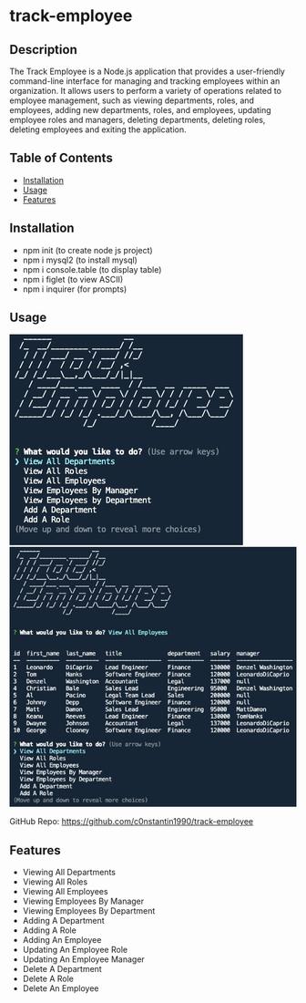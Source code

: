 # track-employee

## Description

The Track Employee is a Node.js application that provides a user-friendly command-line interface for managing and tracking employees within an organization. It allows users to perform a variety of operations related to employee management, such as viewing departments, roles, and employees, adding new departments, roles, and employees, updating employee roles and managers, deleting departments, deleting roles, deleting employees and exiting the application.

## Table of Contents

- [Installation](#installation)
- [Usage](#usage)
- [Features](#Features)

## Installation

- npm init (to create node js project)
- npm i mysql2 (to install mysql)
- npm i console.table (to display table)
- npm i figlet (to view ASCII)
- npm i inquirer (for prompts)

## Usage

![Start](/screenshots/start.jpeg)
![View](/screenshots/view.jpeg)

GitHub Repo: https://github.com/c0nstantin1990/track-employee

## Features

- Viewing All Departments
- Viewing All Roles
- Viewing All Employees
- Viewing Employees By Manager
- Viewing Employees By Department
- Adding A Department
- Adding A Role
- Adding An Employee
- Updating An Employee Role
- Updating An Employee Manager
- Delete A Department
- Delete A Role
- Delete An Employee
